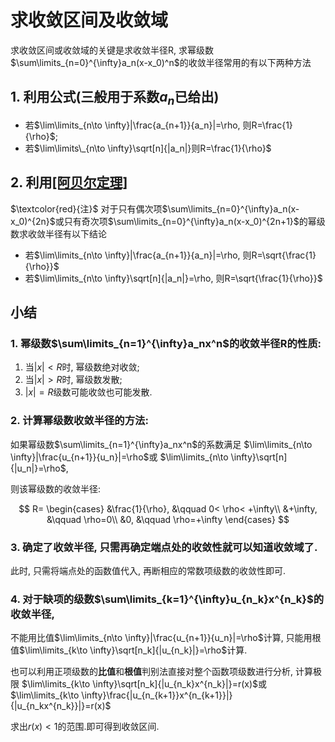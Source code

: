 # 求收敛区间及收敛域

求收敛区间或收敛域的关键是求收敛半径R, 求幂级数$\sum\limits_{n=0}^{\infty}a_n(x-x_0)^n$的收敛半径常用的有以下两种方法

## 1. 利用公式(三般用于系数$a_n$已给出)

- 若$\lim\limits_{n\to \infty}|\frac{a_{n+1}}{a_n}|=\rho, 则R=\frac{1}{\rho}$;
- 若$\lim\limits\_{n\to \infty}\sqrt[n]{|a_n|}则R=\frac{1}{\rho}$

## 2. 利用[[阿贝尔定理]](一般用于系数$a_n$未给出)

$\textcolor{red}{注}$
对于只有偶次项$\sum\limits_{n=0}^{\infty}a_n(x-x_0)^{2n}$或只有奇次项$\sum\limits_{n=0}^{\infty}a_n(x-x_0)^{2n+1}$的幂级数求收敛半径有以下结论

- 若$\lim\limits_{n\to \infty}|\frac{a_{n+1}}{a_n}|=\rho, 则R=\sqrt{\frac{1}{\rho}}$
- 若$\lim\limits_{n\to \infty}\sqrt[n]{|a_n|}=\rho, 则R=\sqrt{\frac{1}{\rho}}$

## 小结

### 1. 幂级数$\sum\limits_{n=1}^{\infty}a_nx^n$的收敛半径R的性质:

1. 当$|x| < R$时, 幂级数绝对收敛;
2. 当$|x| > R$时, 幂级数发散;
3. $|x|=R$级数可能收敛也可能发散.

### 2. 计算幂级数收敛半径的方法:

如果幂级数$\sum\limits_{n=1}^{\infty}a_nx^n$的系数满足
$\lim\limits_{n\to \infty}|\frac{u_{n+1}}{u_n}|=\rho$或
$\lim\limits_{n\to \infty}\sqrt[n]{|u_n|}=\rho$,

则该幂级数的收敛半径:

$$
R=
\begin{cases}
	&\frac{1}{\rho}, &\qquad 0< \rho< +\infty\\
	&+\infty, &\qquad \rho=0\\
	&0, &\qquad \rho=+\infty
\end{cases}
$$

### 3. 确定了收敛半径, 只需再确定端点处的收敛性就可以知道收敛域了.

此时, 只需将端点处的函数值代入, 再断相应的常数项级数的收敛性即可.

### 4. 对于缺项的级数$\sum\limits_{k=1}^{\infty}u_{n_k}x^{n_k}$的收敛半径,

不能用比值$\lim\limits_{n\to \infty}|\frac{u_{n+1}}{u_n}|=\rho$计算,
只能用根值$\lim\limits_{k\to \infty}\sqrt[n_k]{|u_{n_k}|}=\rho$计算.

也可以利用正项级数的**比值**和**根值**判别法直接对整个函数项级数进行分析,
计算极限
$\lim\limits_{k\to \infty}\sqrt[n_k]{|u_{n_k}x^{n_k}|}=r(x)$或
$\lim\limits_{k\to \infty}\frac{|u_{n_{k+1}}x^{n_{k+1}}|}{|u_{n_kx^{n_k}}|}=r(x)$

求出$r(x)<1$的范围.即可得到收敛区间.
